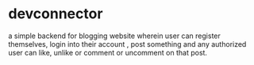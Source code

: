 # devconnector

a simple backend for blogging website wherein user can register themselves, login into their account , post something and any authorized user can like, unlike or comment or uncomment on that post.
